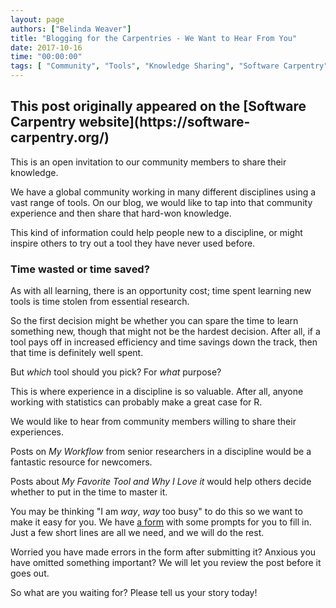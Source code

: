 ```yaml
---
layout: page
authors: ["Belinda Weaver"]
title: "Blogging for the Carpentries - We Want to Hear From You"
date: 2017-10-16
time: "00:00:00"
tags: [ "Community", "Tools", "Knowledge Sharing", "Software Carpentry"]
---
```


<h2>This post originally appeared on the [Software Carpentry website](https://software-carpentry.org/)</h2>

This is an open invitation to our community members to share their knowledge.

We have a global community working in many different disciplines using a vast range of tools. On our blog, we would like to tap 
into that community experience and then share that hard-won knowledge.

This kind of information could help people new to a discipline, or might inspire others to try out a tool they have never used before.

### Time wasted or time saved?

As with all learning, there is an opportunity cost; time spent learning new tools is time stolen from essential research. 

So the first decision might be whether you can spare the time to learn something new, though that might not be the hardest decision. 
After all, if a tool pays off in increased efficiency and time savings down the track, then that time is definitely well spent.

But *which* tool should you pick? For *what* purpose? 

This is where experience in a discipline is so valuable. After all, anyone working with statistics can probably make a great case for R. 

We would like to hear from community members willing to share their experiences.

Posts on *My Workflow* from senior researchers in a discipline would be a fantastic resource for newcomers.

Posts about *My Favorite Tool and Why I Love it* would help others decide whether to put in the time to master it.

You may be thinking "I am *way*, *way* too busy" to do this so we want to make it easy for you. We 
have [a form](https://docs.google.com/forms/d/e/1FAIpQLSeiu5NzJsLxYueaQrNn_qKbaa5JR2Sz12CeCRyedKQxwb54Dw/viewform) with 
some prompts for you to fill in. Just a few short lines are all we need, and we will do the rest. 

Worried you have made errors in the form after submitting it? Anxious you have omitted something important? 
We will let you review the post before it goes out.

So what are you waiting for? Please tell us your story today!
